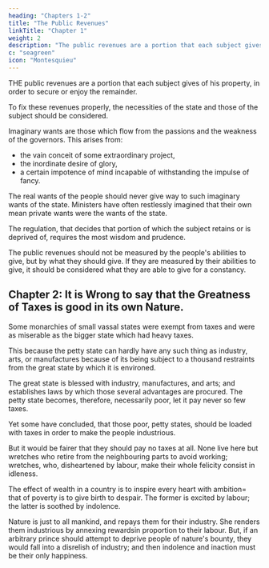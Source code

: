 ```yaml
---
heading: "Chapters 1-2"
title: "The Public Revenues"
linkTitle: "Chapter 1"
weight: 2
description: "The public revenues are a portion that each subject gives of his property, in order to secure or enjoy the remainder"
c: "seagreen"
icon: "Montesquieu"
---
```




THE public revenues are a portion that each subject gives of his property, in order to secure or enjoy the remainder.

To fix these revenues properly, the necessities of the state and those of the subject should be considered. 

Imaginary wants are those which flow from the passions and the weakness of the governors. This arises from:
- the vain conceit of some extraordinary project, 
- the inordinate desire of glory,
- a certain impotence of mind incapable of withstanding the impulse of fancy. 

The real wants of the people should never give way to such imaginary wants of the state. Ministers have often restlessly imagined that their own mean private wants were the wants of the state.

The regulation, that decides that portion of which the subject retains or is deprived of, requires the most wisdom and prudence.

The public revenues should not be measured by the people's abilities to give, but by what they should give. If they are measured by their abilities to give, it should be considered what they are able to give for a constancy.



## Chapter 2: It is Wrong to say that the Greatness of Taxes is good in its own Nature.

Some monarchies of small vassal states were exempt from taxes and were as miserable as the bigger state which had heavy taxes. 

This because the petty state can hardly have any such thing as industry, arts, or manufactures because of its being subject to a thousand restraints from the great state by which it is environed. 

The great state is blessed with industry, manufactures, and arts; and establishes laws by which those several advantages are procured. The petty state becomes, therefore, necessarily poor, let it pay never so few taxes.

Yet some have concluded, that those poor, petty states, should be loaded with taxes in order to make the people industrious. 

But it would be fairer that they should pay no taxes at all. None live here but wretches who retire from the neighbouring parts to avoid working; wretches, who, disheartened by labour, make their whole felicity consist in idleness.

The effect of wealth in a country is to inspire every heart with ambition= that of poverty is to give birth to despair. The former is excited by labour; the latter is soothed by indolence.

Nature is just to all mankind, and repays them for their industry. She renders them industrious by annexing rewardsin proportion to their labour. But, if an arbitrary prince should attempt to deprive people of nature's bounty, they would fall into a disrelish of industry; and then indolence and inaction must be their only happiness.
